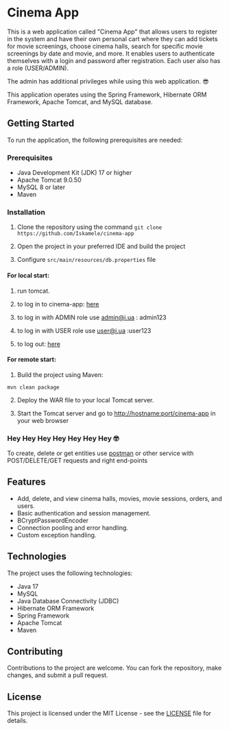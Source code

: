 # Cinema App
This is a web application called "Cinema App" that allows users to register in the system and have their own personal cart where they can add tickets for movie screenings, choose cinema halls, search for specific movie screenings by date and movie, and more. It enables users to authenticate themselves with a login and password after registration. Each user also has a role (USER/ADMIN).

The admin has additional privileges while using this web application. 😎

This application operates using the Spring Framework, Hibernate ORM Framework, Apache Tomcat, and MySQL database.

## Getting Started

To run the application, the following prerequisites are needed:

### Prerequisites

- Java Development Kit (JDK) 17 or higher
- Apache Tomcat 9.0.50
- MySQL 8 or later
- Maven

### Installation

1. Clone the repository using the command `git clone https://github.com/Iskamele/cinema-app`

2. Open the project in your preferred IDE and build the project

3. Configure `src/main/resources/db.properties` file

#### For local start:

1. run tomcat.

2. to log in to cinema-app: [here](http://localhost:8080/login)

3. to log in with ADMIN role use admin@i.ua : admin123

4. to log in with USER role use user@i.ua :user123

5. to log out: [here](http://localhost:8080/logout)

#### For remote start:

1. Build the project using Maven:
```
mvn clean package
```

2. Deploy the WAR file to your local Tomcat server.

3. Start the Tomcat server and go to [http://hostname:port/cinema-app](http://localhost:8080/cinema-app) in your web browser

### Hey Hey Hey Hey Hey Hey Hey 🤓

To create, delete or get entities use [postman](https://www.postman.com/) or other service with POST/DELETE/GET requests and right end-points

## Features

- Add, delete, and view cinema halls, movies, movie sessions, orders, and users.
- Basic authentication and session management.
- BCryptPasswordEncoder
- Connection pooling and error handling.
- Custom exception handling.

## Technologies

The project uses the following technologies:

- Java 17
- MySQL
- Java Database Connectivity (JDBC)
- Hibernate ORM Framework
- Spring Framework
- Apache Tomcat
- Maven

## Contributing <a name="contributing"></a>

Contributions to the project are welcome. You can fork the repository, make changes, and submit a pull request.

## License <a name="license"></a>

This project is licensed under the MIT License - see the [LICENSE](https://github.com/Iskamele/cinema-app/blob/main/LICENSE) file for details.
